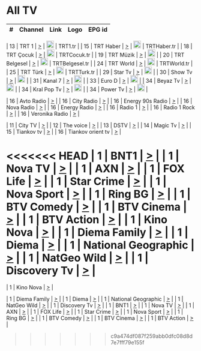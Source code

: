<h1>All TV</h1>

| #   | Channel        | Link  | Logo | EPG id |
|:---:|:--------------:|:-----:|:----:|:------:|

| 13  | TRT 1            | [>](https://tv-trt1.medya.trt.com.tr/master.m3u8) | <img height="20" src="https://i.imgur.com/j786OLG.png"/> | TRT1.tr |
| 15  | TRT Haber        | [>](https://tv-trthaber.medya.trt.com.tr/master.m3u8) | <img height="20" src="https://i.imgur.com/OVfo8Ab.png"/> | TRTHaber.tr |
| 18  | TRT Çocuk        | [>](https://tv-trtcocuk.medya.trt.com.tr/master.m3u8) | <img height="20" src="https://i.imgur.com/QLFmD6d.png"/> | TRTCocuk.tr |
| 19  | TRT Müzik        | [>](https://tv-trtmuzik.medya.trt.com.tr/master.m3u8) | <img height="20" src="https://i.imgur.com/fIVFCEd.png"/> |
| 20  | TRT Belgesel     | [>](https://tv-trtbelgesel.medya.trt.com.tr/master.m3u8) | <img height="20" src="https://i.imgur.com/MGO87pe.png"/> | TRTBelgesel.tr |
| 24  | TRT World        | [>](https://tv-trtworld.medya.trt.com.tr/master.m3u8) | <img height="20" src="https://i.imgur.com/JEA2xpv.png"/> | TRTWorld.tr |
| 25  | TRT Türk         | [>](https://tv-trtturk.medya.trt.com.tr/master.m3u8) | <img height="20" src="https://i.imgur.com/OSTOQNw.png"/> | TRTTurk.tr |
| 29  | Star Tv   | [>](https://dogus-live.daioncdn.net/startv/startv_360p.m3u8) | <img height="20" src="https://i.imgur.com/IebUZx1.png"/> |
| 30  | Show Tv     | [>](https://ciner-live.daioncdn.net/showtv/showtv.m3u8) | <img height="20" src="https://i.imgur.com/IebUZx1.png"/> |
| 31  | Kanal 7     | [>](https://kanal7-live.daioncdn.net/kanal7/kanal7.m3u8) | <img height="20" src="https://i.imgur.com/IebUZx1.png"/> |
| 33  | Euro D    | [>](https://www.youtube.com/user/KanalD/live) | <img height="20" src="https://i.imgur.com/IebUZx1.png"/> |
| 34  | Beyaz Tv     | [>](https://beyaztv-live.daioncdn.net/beyaztv/beyaztv.m3u8) | <img height="20" src="https://i.imgur.com/IebUZx1.png"/> |
| 34  | Kral Pop Tv     | [>](https://www.youtube.com/watch?v=GuFTuKoXepw) | <img height="20" src="https://i.imgur.com/IebUZx1.png"/> |
| 34  | Power Tv     | [>](https://livetv.powerapp.com.tr/powerTV/powerhd.smil/chunklist.m3u8) | <img height="20" src="https://i.imgur.com/IebUZx1.png"/> |

| 16  | Avto Radio | [>](http://stream.metacast.eu/avtoradio.mp3.m3u) |
| 16  | City Radio | [>](http://stream.metacast.eu/city.aac.m3u) |
| 16  | Energy 90s Radio | [>](http://stream.metacast.eu/energy-90s.m3u) |
| 16  | Nova Radio | [>](http://stream.metacast.eu/nova.aac.m3u) |
| 16  | Energy Radio | [>](http://stream.metacast.eu/nrj.aac.m3u) |
| 16  | Radio 1 | [>](http://stream.metacast.eu/radio1.aac.m3u) |
| 16  | Radio 1 Rock | [>](http://stream.metacast.eu/radio1rock.aac.m3u) |
| 16  | Veronika Radio | [>](http://stream.metacast.eu/veronika.aac.m3u) |

| 11  | City TV | [>](https://tv.city.bg/play/tshls/citytv/index.m3u8) |
| 12  | The voice | [>](https://bss1.neterra.tv/thevoice/thevoice.m3u8) |
| 13  | DSTV | [>](http://46.249.95.140:8081/hls/data.m3u8) |
| 14  | Magic Tv | [>](https://bss1.neterra.tv/magictv/magictv.m3u8) |
| 15  | Tiankov tv | [>](https://streamer103.neterra.tv/tiankov-folk/live.m3u8) |
| 16  | Tiankov orient tv | [>](https://streamer103.neterra.tv/tiankov-orient/live.m3u8) |

<<<<<<< HEAD
| 1 | BNT1 | [>](https://ymkaya.xyz:42008/tv/bnt1/playlist.m3u8?wmsAuthSign=c2VydmVyX3RpbWU9NS80LzIwMjUgMTI6NTg6NDYgUE0maGFzaF92YWx1ZT1adGFwRDV6NnRjREFBZUVaTFNrVlhnPT0mdmFsaWRtaW51dGVzPTYw) |
| 1 | Nova TV | [>](https://ymkaya.xyz:42008/tv/novatv/playlist.m3u8?wmsAuthSign=c2VydmVyX3RpbWU9NS80LzIwMjUgMTI6NTg6NTYgUE0maGFzaF92YWx1ZT1ucklBalNKb0hLdkxoRFFma2pjdlRRPT0mdmFsaWRtaW51dGVzPTYw) |
| 1 | AXN | [>](https://ymkaya.xyz:42008/tv/axn/playlist.m3u8?wmsAuthSign=c2VydmVyX3RpbWU9NS80LzIwMjUgMTI6NTk6MDYgUE0maGFzaF92YWx1ZT13UmZWSlZ0WXNuSHR0dnlDN0JvMmtRPT0mdmFsaWRtaW51dGVzPTYw) |
| 1 | FOX Life | [>](https://ymkaya.xyz:42008/tv/foxlife/playlist.m3u8?wmsAuthSign=c2VydmVyX3RpbWU9NS80LzIwMjUgMTI6NTk6MTUgUE0maGFzaF92YWx1ZT1LUmhWaENBdmx1MElZKzl2bEd4K0lBPT0mdmFsaWRtaW51dGVzPTYw) |
| 1 | Star Crime | [>](https://ymkaya.xyz:42008/tv/foxcrime/playlist.m3u8?wmsAuthSign=c2VydmVyX3RpbWU9NS80LzIwMjUgMTI6NTk6MjUgUE0maGFzaF92YWx1ZT11S2poWUNiaVJNeitpZUsrVVVCZkF3PT0mdmFsaWRtaW51dGVzPTYw) |
| 1 | Nova Sport | [>](https://ymkaya.xyz:42008/tv/novasport/playlist.m3u8?wmsAuthSign=c2VydmVyX3RpbWU9NS80LzIwMjUgMTI6NTk6MzUgUE0maGFzaF92YWx1ZT1sb3gwZ0ZQczMwb0VDTElySlVjNkxRPT0mdmFsaWRtaW51dGVzPTYw) |
| 1 | Ring BG | [>](https://ymkaya.xyz:42008/tv/ringbg/playlist.m3u8?wmsAuthSign=c2VydmVyX3RpbWU9NS80LzIwMjUgMTI6NTk6NDQgUE0maGFzaF92YWx1ZT0ybHJaUy9DRGZkM2lmWWJsbEIvU053PT0mdmFsaWRtaW51dGVzPTYw) |
| 1 | BTV Comedy | [>](https://ymkaya.xyz:42008/tv/btvcomedy/playlist.m3u8?wmsAuthSign=c2VydmVyX3RpbWU9NS80LzIwMjUgMTI6NTk6NTQgUE0maGFzaF92YWx1ZT1qVzJpeXVnRzViekx0V3UvTHRkbktRPT0mdmFsaWRtaW51dGVzPTYw) |
| 1 | BTV Cinema | [>](https://ymkaya.xyz:42008/tv/btvcinema/playlist.m3u8?wmsAuthSign=c2VydmVyX3RpbWU9NS80LzIwMjUgMTowMDowMyBQTSZoYXNoX3ZhbHVlPTMwaWh2b2JJazRWdGNNTks0RkFHZHc9PSZ2YWxpZG1pbnV0ZXM9NjA=) |
| 1 | BTV Action | [>](https://ymkaya.xyz:42008/tv/btvaction/playlist.m3u8?wmsAuthSign=c2VydmVyX3RpbWU9NS80LzIwMjUgMTowMDoxMyBQTSZoYXNoX3ZhbHVlPVlRQzVXQWNlZjdXU3Q1UVc2U2RDRnc9PSZ2YWxpZG1pbnV0ZXM9NjA=) |
| 1 | Kino Nova | [>](https://ymkaya.xyz:42008/tv/kinonova/playlist.m3u8?wmsAuthSign=c2VydmVyX3RpbWU9NS80LzIwMjUgMTowMDoyMiBQTSZoYXNoX3ZhbHVlPVRyS1o3ZEJFU2FmMUFPYTVDcFNrSEE9PSZ2YWxpZG1pbnV0ZXM9NjA=) |
| 1 | Diema Family | [>](https://ymkaya.xyz:42008/tv/diemafamily/playlist.m3u8?wmsAuthSign=c2VydmVyX3RpbWU9NS80LzIwMjUgMTowMDozMiBQTSZoYXNoX3ZhbHVlPXlER3Z1azRoendFYll3UHBYOWhWNnc9PSZ2YWxpZG1pbnV0ZXM9NjA=) |
| 1 | Diema | [>](https://ymkaya.xyz:42008/tv/diema/playlist.m3u8?wmsAuthSign=c2VydmVyX3RpbWU9NS80LzIwMjUgMTowMDo0MSBQTSZoYXNoX3ZhbHVlPWJEVHJCRlpzR2VDSlBRdFl2R1p6RWc9PSZ2YWxpZG1pbnV0ZXM9NjA=) |
| 1 | National Geographic | [>](https://ymkaya.xyz:42008/tv/natgeo/playlist.m3u8?wmsAuthSign=c2VydmVyX3RpbWU9NS80LzIwMjUgMTowMDo1MSBQTSZoYXNoX3ZhbHVlPWRMbHgweWU5MlVOeTIzQS9KVytLZmc9PSZ2YWxpZG1pbnV0ZXM9NjA=) |
| 1 | NatGeo Wild | [>](https://ymkaya.xyz:42008/tv/natgeowild/playlist.m3u8?wmsAuthSign=c2VydmVyX3RpbWU9NS80LzIwMjUgMTowMTowMCBQTSZoYXNoX3ZhbHVlPUZUWXhoSHEzdkJTM0kxbVRnZmd4bEE9PSZ2YWxpZG1pbnV0ZXM9NjA=) |
| 1 | Discovery Tv | [>](https://ymkaya.xyz:42008/tv/discovery/playlist.m3u8?wmsAuthSign=c2VydmVyX3RpbWU9NS80LzIwMjUgMTowMToxMCBQTSZoYXNoX3ZhbHVlPUwwT0dRK2hPdzdkOXpTS0N0b0xJaHc9PSZ2YWxpZG1pbnV0ZXM9NjA=) |
=======


| 1 | Kino Nova | [>](https://ymkaya.xyz:11336/tv/kinonova/playlist.m3u8?wmsAuthSign=c2VydmVyX3RpbWU9MS8yLzIwMjUgNDo0MDoyMCBBTSZoYXNoX3ZhbHVlPWlFS1FrWEtMMVRFM3l5YklUWUJQUHc9PSZ2YWxpZG1pbnV0ZXM9NjA=) |

| 1 | Diema Family | [>](https://ymkaya.xyz:11336/tv/diemafamily/playlist.m3u8?wmsAuthSign=c2VydmVyX3RpbWU9MS8yLzIwMjUgNDo0MDozMCBBTSZoYXNoX3ZhbHVlPUVUaTVKTldvZTF5WVVCM0YwL21kaXc9PSZ2YWxpZG1pbnV0ZXM9NjA=) |
| 1 | Diema | [>](https://ymkaya.xyz:11336/tv/diema/playlist.m3u8?wmsAuthSign=c2VydmVyX3RpbWU9MS8yLzIwMjUgNDo0MDo0MCBBTSZoYXNoX3ZhbHVlPVlYMWVJT2NuUjNpUTBsaytEUFFOS2c9PSZ2YWxpZG1pbnV0ZXM9NjA=) |
| 1 | National Geographic | [>](https://ymkaya.xyz:11336/tv/natgeo/playlist.m3u8?wmsAuthSign=c2VydmVyX3RpbWU9MS8yLzIwMjUgNDo0MTo0MSBBTSZoYXNoX3ZhbHVlPTJQTlVmcG5nYWx0M013eUhGRGxnd0E9PSZ2YWxpZG1pbnV0ZXM9NjA=) |
| 1 | NatGeo Wild | [>](https://ymkaya.xyz:11336/tv/natgeowild/playlist.m3u8?wmsAuthSign=c2VydmVyX3RpbWU9MS8yLzIwMjUgNDo0MTo1MSBBTSZoYXNoX3ZhbHVlPVl1OXZaTTliN0hGWEN3eDBYd1duNkE9PSZ2YWxpZG1pbnV0ZXM9NjA=) |
| 1 | Discovery Tv | [>](https://ymkaya.xyz:11336/tv/discovery/playlist.m3u8?wmsAuthSign=c2VydmVyX3RpbWU9MS8yLzIwMjUgNDo0MjowMSBBTSZoYXNoX3ZhbHVlPWtBQmdLNlY2RmQwWElzMVYzSDJyVkE9PSZ2YWxpZG1pbnV0ZXM9NjA=) |
| 1 | BNT1 | [>](https://ymkaya.xyz:11336/tv/bnt1/playlist.m3u8?wmsAuthSign=c2VydmVyX3RpbWU9MS8yLzIwMjUgNDozODozOCBBTSZoYXNoX3ZhbHVlPVVrMVlRQXpJWlhYeUh6ZFVpSC9NMUE9PSZ2YWxpZG1pbnV0ZXM9NjA=) |
| 1 | Nova TV | [>](https://ymkaya.xyz:11336/tv/novatv/playlist.m3u8?wmsAuthSign=c2VydmVyX3RpbWU9MS8yLzIwMjUgNDozODo0OCBBTSZoYXNoX3ZhbHVlPUVxQjh1a0ZzYkVGZU8zZDFGTzdreVE9PSZ2YWxpZG1pbnV0ZXM9NjA=) |
| 1 | AXN | [>](https://ymkaya.xyz:11336/tv/axn/playlist.m3u8?wmsAuthSign=c2VydmVyX3RpbWU9MS8yLzIwMjUgNDozODo1OCBBTSZoYXNoX3ZhbHVlPUpkWStGY1hkNXhaOVpPZ0thQ0FZL3c9PSZ2YWxpZG1pbnV0ZXM9NjA=) |
| 1 | FOX Life | [>](https://ymkaya.xyz:11336/tv/foxlife/playlist.m3u8?wmsAuthSign=c2VydmVyX3RpbWU9MS8yLzIwMjUgNDozOToxMCBBTSZoYXNoX3ZhbHVlPWt1ZDc1T3AzYlZDTjJnSy9TU0xJZlE9PSZ2YWxpZG1pbnV0ZXM9NjA=) |
| 1 | Star Crime | [>](https://ymkaya.xyz:11336/tv/foxcrime/playlist.m3u8?wmsAuthSign=c2VydmVyX3RpbWU9MS8yLzIwMjUgNDozOToyMCBBTSZoYXNoX3ZhbHVlPXIwVU45Nm9FR1l2enNkTG9TanBxbmc9PSZ2YWxpZG1pbnV0ZXM9NjA=) |
| 1 | Nova Sport | [>](https://ymkaya.xyz:11336/tv/novasport/playlist.m3u8?wmsAuthSign=c2VydmVyX3RpbWU9MS8yLzIwMjUgNDozOTozMCBBTSZoYXNoX3ZhbHVlPXlSZ0UxazVaM0xhSmc0NmR4T0c1T2c9PSZ2YWxpZG1pbnV0ZXM9NjA=) |
| 1 | Ring BG | [>](https://ymkaya.xyz:11336/tv/ringbg/playlist.m3u8?wmsAuthSign=c2VydmVyX3RpbWU9MS8yLzIwMjUgNDozOTo0MCBBTSZoYXNoX3ZhbHVlPTR4aUlFNHVUYWN4enY1WkVuOFZma2c9PSZ2YWxpZG1pbnV0ZXM9NjA=) |
| 1 | BTV Comedy | [>](https://ymkaya.xyz:11336/tv/btvcomedy/playlist.m3u8?wmsAuthSign=c2VydmVyX3RpbWU9MS8yLzIwMjUgNDozOTo1MCBBTSZoYXNoX3ZhbHVlPUtrMTJ2RHNTTUU1RFp1ZkVOdXFSK3c9PSZ2YWxpZG1pbnV0ZXM9NjA=) |
| 1 | BTV Cinema | [>](https://ymkaya.xyz:11336/tv/btvcinema/playlist.m3u8?wmsAuthSign=c2VydmVyX3RpbWU9MS8yLzIwMjUgNDozOTo1OSBBTSZoYXNoX3ZhbHVlPTZWcU9FZW56cG1NM1lrYy8xNE5NeHc9PSZ2YWxpZG1pbnV0ZXM9NjA=) |
| 1 | BTV Action | [>](https://ymkaya.xyz:11336/tv/btvaction/playlist.m3u8?wmsAuthSign=c2VydmVyX3RpbWU9MS8yLzIwMjUgNDo0MDoxMCBBTSZoYXNoX3ZhbHVlPUlDd0ErRkZVWThyMVZwR3c2REdGZ3c9PSZ2YWxpZG1pbnV0ZXM9NjA=) |
>>>>>>> c9a474df087f259abb0dfc08d8d7e7fff79e155f
